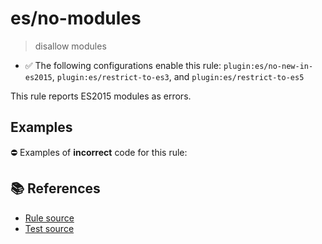 # es/no-modules
> disallow modules

- ✅ The following configurations enable this rule: `plugin:es/no-new-in-es2015`, `plugin:es/restrict-to-es3`, and `plugin:es/restrict-to-es5`

This rule reports ES2015 modules as errors.

## Examples

⛔ Examples of **incorrect** code for this rule:

<eslint-playground type="bad" code="/*eslint es/no-modules: error */
import x1 from &quot;x1&quot;
import {x2} from &quot;x2&quot;
import * as x3 from &quot;x3&quot;
export default function() {}
export { x1 } from &quot;x4&quot;
export { x2 }
" />

## 📚 References

- [Rule source](https://github.com/mysticatea/eslint-plugin-es/blob/v4.1.0/lib/rules/no-modules.js)
- [Test source](https://github.com/mysticatea/eslint-plugin-es/blob/v4.1.0/tests/lib/rules/no-modules.js)
